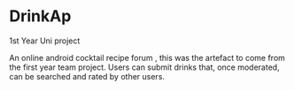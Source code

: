 # DrinkAp
1st Year Uni project

An online android cocktail recipe forum , this was the artefact to come from the first year team project. Users can submit drinks that, once moderated, can be searched and rated by other users.
